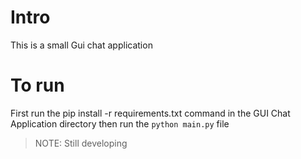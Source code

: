 # Intro

This is a small Gui chat application

# To run
First run the pip install -r requirements.txt command in the GUI Chat Application directory
then run the `python main.py` file


> NOTE:
Still developing